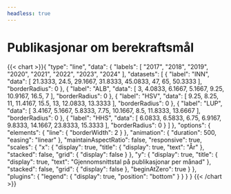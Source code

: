 ```yaml
---
headless: true
---
```

<h1>Publikasjonar om berekraftsmål</h1>
{{< chart >}}{
    "type": "line",
    "data": {
        "labels": [
            "2017",
            "2018",
            "2019",
            "2020",
            "2021",
            "2022",
            "2023",
            "2024"
        ],
        "datasets": [
            {
                "label": "INN",
                "data": [
                    21.3333,
                    24.5,
                    29.1667,
                    31.8333,
                    45.0833,
                    47,
                    65,
                    50.3333
                ],
                "borderRadius": 0
            },
            {
                "label": "ALB",
                "data": [
                    3,
                    4.0833,
                    6.1667,
                    5.1667,
                    9.25,
                    10.9167,
                    16.5,
                    7
                ],
                "borderRadius": 0
            },
            {
                "label": "HSV",
                "data": [
                    9.25,
                    8.25,
                    11,
                    11.4167,
                    15.5,
                    13,
                    12.0833,
                    13.3333
                ],
                "borderRadius": 0
            },
            {
                "label": "LUP",
                "data": [
                    3.4167,
                    5.1667,
                    5.8333,
                    7.75,
                    10.1667,
                    8.5,
                    11.8333,
                    13.6667
                ],
                "borderRadius": 0
            },
            {
                "label": "HHS",
                "data": [
                    6.0833,
                    6.5833,
                    6.75,
                    6.9167,
                    9.8333,
                    14.1667,
                    23.8333,
                    15.3333
                ],
                "borderRadius": 0
            }
        ]
    },
    "options": {
        "elements": {
            "line": {
                "borderWidth": 2
            }
        },
        "animation": {
            "duration": 500,
            "easing": "linear"
        },
        "maintainAspectRatio": false,
        "responsive": true,
        "scales": {
            "x": {
                "display": true,
                "title": {
                    "display": true,
                    "text": "År"
                },
                "stacked": false,
                "grid": {
                    "display": false
                }
            },
            "y": {
                "display": true,
                "title": {
                    "display": true,
                    "text": "Gjennomsnittstal på publikasjonar per månad"
                },
                "stacked": false,
                "grid": {
                    "display": false
                },
                "beginAtZero": true
            }
        },
        "plugins": {
            "legend": {
                "display": true,
                "position": "bottom"
            }
        }
    }
}
{{< /chart >}}
